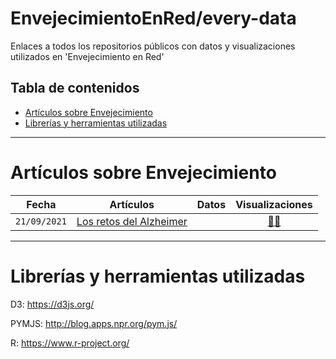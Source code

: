 # EnvejecimientoEnRed/every-data
Enlaces a todos los repositorios públicos con datos y visualizaciones utilizados en 'Envejecimiento en Red'

## Tabla de contenidos

- [Artículos sobre Envejecimiento](#artículos-sobre-envejecimiento)
- [Librerías y herramientas utilizadas](#librerías-y-herramientas-utilizadas)

---

# Artículos sobre Envejecimiento

Fecha|Artículos|Datos|Visualizaciones
-------|---------|:-------:|:------:
`21/09/2021`|[Los retos del Alzheimer](https://envejecimientoenred.es/los-retos-del-alzheimer/)||[:link:](https://github.com/EnvejecimientoEnRed/envejecimiento_alzheimer_evolucion/)[:link:](https://envejecimientoenred.github.io/envejecimiento_alzheimer_mapa/)

---

# Librerías y herramientas utilizadas

D3: https://d3js.org/

PYMJS: http://blog.apps.npr.org/pym.js/

R: https://www.r-project.org/ 
